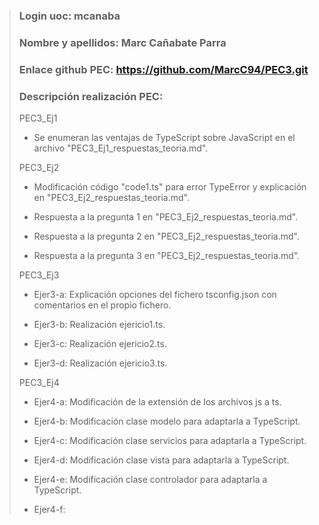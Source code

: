 >### Login uoc: mcanaba
>
>### Nombre y apellidos: Marc Cañabate Parra
>
>### Enlace github PEC: https://github.com/MarcC94/PEC3.git
>
>### Descripción realización PEC:
>
> PEC3_Ej1
>
> - Se enumeran las ventajas de TypeScript sobre JavaScript en el archivo "PEC3_Ej1_respuestas_teoria.md".
>
> PEC3_Ej2 
>
> - Modificación código "code1.ts" para error TypeError y explicación en "PEC3_Ej2_respuestas_teoria.md".
>
> - Respuesta a la pregunta 1 en  "PEC3_Ej2_respuestas_teoria.md".
>
> - Respuesta a la pregunta 2 en  "PEC3_Ej2_respuestas_teoria.md".
>
> - Respuesta a la pregunta 3 en  "PEC3_Ej2_respuestas_teoria.md".
>
> PEC3_Ej3
>
> - Ejer3-a: Explicación opciones del fichero tsconfig.json con comentarios en el propio fichero.
>
> - Ejer3-b: Realización ejericio1.ts.
>
> - Ejer3-c: Realización ejericio2.ts.
>
> - Ejer3-d: Realización ejericio3.ts.
>
> PEC3_Ej4
>
> - Ejer4-a: Modificación de la extensión de los archivos js a ts.
>
> - Ejer4-b: Modificación clase modelo para adaptarla a TypeScript.
>
> - Ejer4-c: Modificación clase servicios para adaptarla a TypeScript.
>
> - Ejer4-d: Modificación clase vista para adaptarla a TypeScript.
>
> - Ejer4-e: Modificación clase controlador para adaptarla a TypeScript.
>
> - Ejer4-f:
